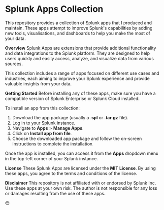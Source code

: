 # Splunk Apps Collection

This repository provides a collection of Splunk apps that I produced and maintain. These apps attempt to improve Splunk's capabilities by adding new tools, visualisations, and dashboards to help you make the most of your data.

**Overview**
Splunk Apps are extensions that provide additional functionality and data integrations to the Splunk platform. They are designed to help users quickly and easily access, analyze, and visualize data from various sources.

This collection includes a range of apps focused on different use cases and industries, each aiming to improve your Splunk experience and provide valuable insights from your data.

**Getting Started**
Before installing any of these apps, make sure you have a compatible version of Splunk Enterprise or Splunk Cloud installed.

To install an app from this collection:
  1. Download the app package (usually a .**spl** or **.tar.gz** file).
  2. Log in to your Splunk instance.
  3. Navigate to **Apps** > **Manage Apps**.
  4. Click on **Install app from file**.
  5. Choose the downloaded app package and follow the on-screen instructions to complete the installation.
  
Once the app is installed, you can access it from the **Apps** dropdown menu in the top-left corner of your Splunk instance.

**License**
These Splunk Apps are licensed under the **MIT License**. By using these apps, you agree to the terms and conditions of the license.

**Disclaimer**
This repository is not affiliated with or endorsed by Splunk Inc. Use these apps at your own risk. The author is not responsible for any loss or damages resulting from the use of these apps.

 😊 
